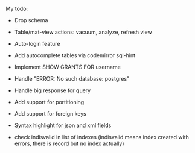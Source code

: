 My todo:

* Drop schema
* Table/mat-view actions: vacuum, analyze, refresh view
* Auto-login feature
* Add autocomplete tables via codemirror sql-hint
* Implement SHOW GRANTS FOR username
* Handle "ERROR:  No such database: postgres"
* Handle big response for query
* Add support for portitioning
* Add support for foreign keys
* Syntax highlight for json and xml fields

* check indisvalid in list of indexes (indisvalid means index created with errors, there is record but no index actually)
